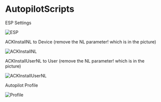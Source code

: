 # AutopilotScripts

ESP Settings

![ESP](https://user-images.githubusercontent.com/6623804/230294758-a332fa0d-44a1-4153-a89a-3be0bbe5b4a8.png)

ACKInstallNL to Device (remove the NL parameter! which is in the picture)

![ACKInstallNL](https://user-images.githubusercontent.com/6623804/230295171-1057ae74-ac33-43fc-90fe-b5af18c17aca.png)

ACKInstallUserNL to User (remove the NL parameter! which is in the picture)

![ACKInstallUserNL](https://user-images.githubusercontent.com/6623804/230295281-473ab484-08f2-41c8-90d9-02ac6e06e846.png)

Autopilot Profile

![Profile](https://user-images.githubusercontent.com/6623804/230304135-a479a9ae-0c73-47a8-9f20-914e4b350412.png)
